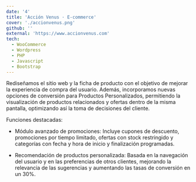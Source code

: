 ```yaml
---
date: '4'
title: 'Acción Venus · E-commerce'
cover: './accionvenus.png'
github: ''
external: 'https://www.accionvenus.com'
tech:
  - WooCommerce
  - Wordpress
  - PHP
  - Javascript
  - Bootstrap
---
```


Rediseñamos el sitio web y la ficha de producto con el objetivo de mejorar la experiencia de compra del usuario. Además, incorporamos nuevas opciones de conversión para Productos Personalizados, permitiendo la visualización de productos relacionados y ofertas dentro de la misma pantalla, optimizando así la toma de decisiones del cliente.

Funciones destacadas:

- Módulo avanzado de promociones: Incluye cupones de descuento, promociones por tiempo limitado, ofertas con stock restringido y categorías con fecha y hora de inicio y finalización programadas.

- Recomendación de productos personalizada: Basada en la navegación del usuario y en las preferencias de otros clientes, mejorando la relevancia de las sugerencias y aumentando las tasas de conversión en un 30%.
